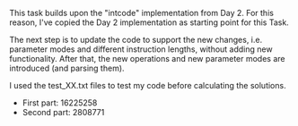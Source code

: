 This task builds upon the "intcode" implementation from Day 2.
For this reason, I've copied the Day 2 implementation as starting point for this Task.

The next step is to update the code to support the new changes, i.e. parameter modes and different instruction lengths, without adding new functionality.
After that, the new operations and new parameter modes are introduced (and parsing them).

I used the test\_XX.txt files to test my code before calculating the solutions.

* First part: 16225258
* Second part: 2808771
